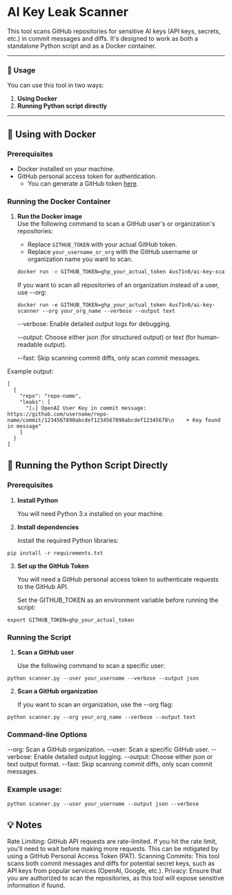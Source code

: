 # AI Key Leak Scanner

This tool scans GitHub repositories for sensitive AI keys (API keys, secrets, etc.) in commit messages and diffs. It's designed to work as both a standalone Python script and as a Docker container.

---

### 🚀 Usage

You can use this tool in two ways:

1. **Using Docker**
2. **Running Python script directly**

---

## 🐳 Using with Docker

### Prerequisites

- Docker installed on your machine.
- GitHub personal access token for authentication.
  - You can generate a GitHub token [here](https://github.com/settings/tokens).

### Running the Docker Container

1. **Run the Docker image**  
   Use the following command to scan a GitHub user's or organization's repositories:
   
   - Replace `GITHUB_TOKEN` with your actual GitHub token.
   - Replace `your_username_or_org` with the GitHub username or organization name you want to scan.
   
   ```bash
   docker run -e GITHUB_TOKEN=ghp_your_actual_token 4us71n0/ai-key-scanner --user your_username_or_org --verbose --output json
   ```

   If you want to scan all repositories of an organization instead of a user, use --org:
   
   ```
   docker run -e GITHUB_TOKEN=ghp_your_actual_token 4us71n0/ai-key-scanner --org your_org_name --verbose --output text
   ```

   --verbose: Enable detailed output logs for debugging.

   --output: Choose either json (for structured output) or text (for human-readable output).

   --fast: Skip scanning commit diffs, only scan commit messages.

Example output:

```
[
  {
    "repo": "repo-name",
    "leaks": [
      "[⚠️] OpenAI User Key in commit message: https://github.com/username/repo-name/commit/1234567890abcdef1234567890abcdef12345678\n    ➤ Key found in message"
    ]
  }
]
```
## 🐍 Running the Python Script Directly

### Prerequisites

1. **Install Python**
   
     You will need Python 3.x installed on your machine.

2. **Install dependencies**
   
     Install the required Python libraries:
```
pip install -r requirements.txt
```
3. **Set up the GitHub Token**
   
     You will need a GitHub personal access token to authenticate requests to the GitHub API.
   
     Set the GITHUB_TOKEN as an environment variable before running the script:
```
export GITHUB_TOKEN=ghp_your_actual_token
```
### Running the Script

1. **Scan a GitHub user**
   
     Use the following command to scan a specific user:
```
python scanner.py --user your_username --verbose --output json
```
2. **Scan a GitHub organization**
   
     If you want to scan an organization, use the --org flag:
```
python scanner.py --org your_org_name --verbose --output text
```
### Command-line Options
--org: Scan a GitHub organization.
--user: Scan a specific GitHub user.
--verbose: Enable detailed output logging.
--output: Choose either json or text output format.
--fast: Skip scanning commit diffs, only scan commit messages.

### Example usage:
```
python scanner.py --user your_username --output json --verbose
```

## 💡 Notes
Rate Limiting: GitHub API requests are rate-limited. If you hit the rate limit, you'll need to wait before making more requests. This can be mitigated by using a GitHub Personal Access Token (PAT).
Scanning Commits: This tool scans both commit messages and diffs for potential secret keys, such as API keys from popular services (OpenAI, Google, etc.).
Privacy: Ensure that you are authorized to scan the repositories, as this tool will expose sensitive information if found.

